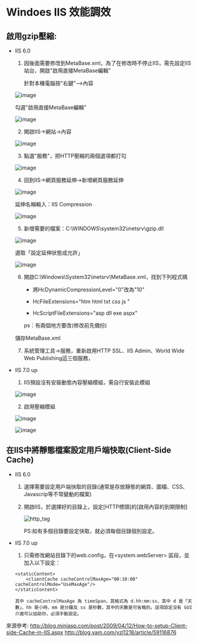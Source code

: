 # Windoes IIS 效能調效 

## 啟用gzip壓縮:
  * IIS 6.0
    1. 因後面需要修改到MetaBase.xml，為了在修改時不停止IIS，需先設定IIS站台，開啟"啟用直接MetaBase編輯"
    
       針對本機電腦按"右鍵"-->內容

      ![image](https://cloud.githubusercontent.com/assets/14270012/16729214/8a1cbf86-479d-11e6-9557-d5cc6cf18cea.png)

      勾選"啟用直接MetaBase編輯"
      
      ![image](https://cloud.githubusercontent.com/assets/14270012/16729256/cbf05b20-479d-11e6-8480-9fe6bc985e3c.png)
      
    2. 開啟IIS->網站->內容
     
      ![image](https://cloud.githubusercontent.com/assets/14270012/16729280/fa2bca06-479d-11e6-8dca-ac3d1efcc22d.png)
    
    3.  點選"服務"，把HTTP壓縮的兩個選項都打勾
    
      ![image](https://cloud.githubusercontent.com/assets/14270012/16729282/002e7b06-479e-11e6-9ebf-969555908307.png)
      
    4.  回到IIS->網頁服務延伸->新增網頁服務延伸
    
      ![image](https://cloud.githubusercontent.com/assets/14270012/16729287/066b539a-479e-11e6-9fb4-be4fd84924df.png)
      
      延伸名稱輸入：IIS Compression
      
      ![image](https://cloud.githubusercontent.com/assets/14270012/16729293/0f5b67c4-479e-11e6-9561-6546756bf9b2.png)
    
    5. 新增需要的檔案：C:\WINDOWS\system32\inetsrv\gzip.dll
    
      ![image](https://cloud.githubusercontent.com/assets/14270012/16729298/1701e192-479e-11e6-8515-874ed88e8d55.png)
      
      選取「設定延伸狀態成允許」
      
      ![image](https://cloud.githubusercontent.com/assets/14270012/16729301/1c9a3cee-479e-11e6-9d07-67561a5a6068.png)
      
    6. 開啟C:\Windows\System32\inetsrv\MetaBase.xml，找到下列程式碼

       * 將HcDynamicCompressionLevel="0"改為"10"

       * HcFileExtensions="htm html txt css js "

       * HcScriptFileExtensions="asp dll exe aspx"

       ps：有兩個地方要改(修改前先備份)
      
      儲存MetaBase.xml 
      
    7. 系統管理工具->服務，重新啟用HTTP SSL、IIS Admin、World Wide Web Publishing這三個服務，
    
 
  * IIS 7.0 up
    1. IIS預設沒有安裝動態內容壓縮模組，需自行安裝此模組
    
     ![image](https://cloud.githubusercontent.com/assets/14270012/16729772/28df0ff4-47a1-11e6-81de-b076d4e63357.png)
    
    2. 啟用壓縮模組
    
     ![image](https://cloud.githubusercontent.com/assets/14270012/16729784/44c7295e-47a1-11e6-89d6-05449d8f0d62.png)

     ![image](https://cloud.githubusercontent.com/assets/14270012/16729799/66d746b4-47a1-11e6-88c5-25c374f39045.png)
     
## 在IIS中將靜態檔案設定用戶端快取(Client-Side Cache)
  * IIS 6.0
    1. 選擇需要設定用戶端快取的目錄(通常是存放靜態的網頁、圖檔、CSS、Javascrip等不常變動的檔案)
    2. 開啟IIS，於選擇好的目錄上，設定[HTTP標頭]的[啟用內容的到期限制]
    
       ![http_tag](https://cloud.githubusercontent.com/assets/14270012/16729130/193e663e-479d-11e6-962c-0c4f4ac45f6d.png)

       PS:如有多個目錄要設定快取，就必須每個目錄個別設定。

  * IIS 7.0 up
    1. 只需修改網站目錄下的web.config，在<system.webServer> 區段，並加入以下設定：
      ```
      <staticContent>
          <clientCache cacheControlMaxAge="00:10:00" cacheControlMode="UseMaxAge"/>
      </staticContent>
      ```
      
        其中 cacheControlMaxAge 為 timeSpan，其格式為 d.hh:mm:ss，其中 d 是「天數」、hh 是小時、mm 是分鐘及 ss 是秒數，其中的天數是可省略的。這項設定沒有 GUI 介面可以協助你，必須手動設定。

來源參考:
http://blog.miniasp.com/post/2009/04/12/How-to-setup-Client-side-Cache-in-IIS.aspx
http://blog.yam.com/yzl1218/article/59116876  
  
